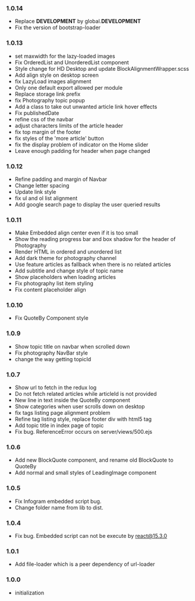 ### 1.0.14
- Replace __DEVELOPMENT__ by global.__DEVELOPMENT__
- Fix the version of bootstrap-loader

### 1.0.13
- set maxwidth for the lazy-loaded images 
- Fix OrderedList and UnorderedList component 
- Style change for HD Desktop and update BlockAlignmentWrapper.scss
- Add align style on desktop screen 
- fix LazyLoad images alignment 
- Only one default export allowed per module
- Replace storage link prefix
- fix Photography topic popup
- Add a class to take out unwanted article link hover effects 
- Fix publishedDate
- refine css of the navbar
- adjust characters limits of the article header 
- fix top margin of the footer 
- fix styles of the 'more article' button 
- fix the display problem of indicator on the Home slider 
- Leave enough padding for header when page changed   

### 1.0.12
- Refine padding and margin of Navbar
- Change letter spacing
- Update link style 
- fix ul and ol list alignment 
- Add google search page to display the user queried results

### 1.0.11
- Make Embedded align center even if it is too small
- Show the reading progress bar and box shadow for the header of Photography
- Render HTML in ordered and unordered list 
- Add dark theme for photography channel
- Use feature articles as fallback when there is no related articles
- Add subtitle and change style of topic name
- Show placeholders when loading articles 
- Fix photography list item styling 
- Fix content placeholder align

### 1.0.10
- Fix QuoteBy Component style

### 1.0.9
- Show topic title on navbar when scrolled down 
- Fix photography NavBar style  
- change the way getting topicId

### 1.0.7
- Show url to fetch in the redux log
- Do not fetch related articles while articleId is not provided 
- New line in text inside the QuoteBy component
- Show categories when user scrolls down on desktop 
- fix tags listing page alignment problem 
- Refine tag listing style, replace footer div with html5 tag
- Add topic title in index page of topic
- Fix bug. ReferenceError occurs on server/views/500.ejs

### 1.0.6
- Add new BlockQuote component, and rename old BlockQuote to QuoteBy
- Add normal and small styles of LeadingImage component

### 1.0.5
- Fix Infogram embedded script bug.
- Change folder name from lib to dist.

### 1.0.4
- Fix bug. Embedded script can not be execute by react@15.3.0

### 1.0.1
- Add file-loader which is a peer dependency of url-loader

### 1.0.0
- initialization
